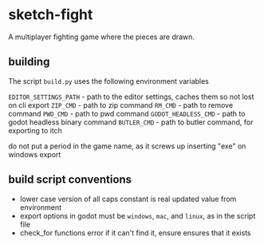 # sketch-fight
A multiplayer fighting game where the pieces are drawn.

## building
The script `build.py` uses the following environment variables

`EDITOR_SETTINGS_PATH` - path to the editor settings, caches them so not lost on cli export
`ZIP_CMD` - path to zip command
`RM_CMD` - path to remove command
`PWD_CMD` - path to pwd command
`GODOT_HEADLESS_CMD` - path to godot headless binary command
`BUTLER_CMD` - path to butler command, for exporting to itch

do not put a period in the game name, as it screws up inserting "exe" on windows export

## build script conventions

 - lower case version of all caps constant is real updated value from environment
 - export options in godot must be `windows`, `mac`, and `linux`, as in the script file
 - check_for functions error if it can't find it, ensure ensures that it exists
